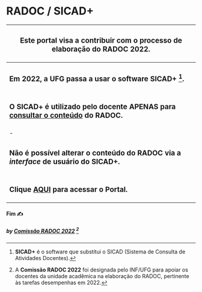 # RADOC / SICAD+

|<H3> Este portal visa a contribuir com o processo de elaboração do RADOC 2022.</H3>|
|-|
|<H3> Em 2022, a UFG passa a usar o software **SICAD+** [^1].</H3>|
|<H3>O SICAD+ é utilizado pelo docente APENAS para <ins>consultar o conteúdo</ins> do RADOC.</H3>|
|-|
|<H3>Não é possível alterar o conteúdo do RADOC via a _interface_ de usuário do SICAD+.</H3>|
|<H3>Clique [AQUI](./doc/painel.md#painel-visão-geral/) para acessar o Portal.</H3>|


[^1]: **SICAD+** é o software que substitui o SICAD (Sistema de Consulta de Atividades Docentes).
[^2]: A **Comissão RADOC 2022** foi designada pelo INF/UFG para apoiar os docentes da unidade acadêmica na elaboração do RADOC, pertinente às tarefas desempenhas em 2022.

#### Fim &#9997;
##### by [Comissão RADOC 2022](./doc/x-index.md#comissão-radoc-2022) [^2]
